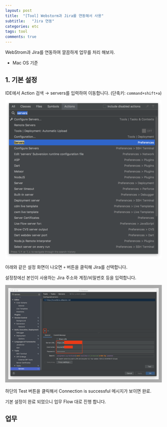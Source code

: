 ```yaml
---
layout: post
title:  "[Tool] Webstorm과 Jira를 연동해서 사용"
subtitle:   "Jira 연동"
categories: etc
tags: tool
comments: true
---
```



WebStrom과 Jira를 연동하여 깔끔하게 업무를 처리 해보자.

 - Mac OS 기준

## 1. 기본 설정

IDE에서 Action 검색 → servers를 입력하여 이동합니다.
(단축키: ```command+shift+a```)

![servers](../assets/img/docs/servers.png)

아래와 같은 설정 화면이 나오면 ```+``` 버튼을 클릭해 Jira를 선택합니다.

설정창에선 본인이 사용하는 Jira 주소와 계정/비밀번호 등을 입력합니다.

![servers](../assets/img/docs/servers_detail.png)

하단의 Test 버튼을 클릭해서 Connection is successful 메시지가 보이면 완료.

기본 설정이 완료 되었으니 업무 Flow 대로 진행 합니다.

## 업무
